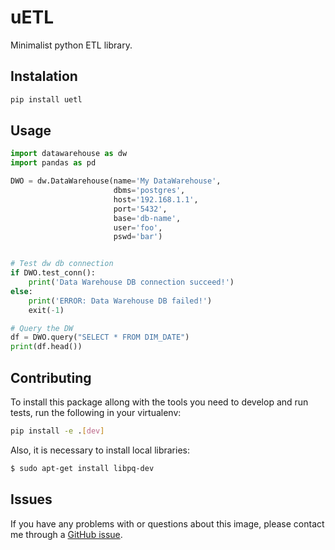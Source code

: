uETL
====

Minimalist python ETL library.

## Instalation

```python
pip install uetl
```

## Usage

```python
import datawarehouse as dw
import pandas as pd

DWO = dw.DataWarehouse(name='My DataWarehouse',
                       dbms='postgres',
                       host='192.168.1.1',
                       port='5432',
                       base='db-name',
                       user='foo',
                       pswd='bar')


# Test dw db connection
if DWO.test_conn():
    print('Data Warehouse DB connection succeed!')
else:
    print('ERROR: Data Warehouse DB failed!')
    exit(-1)

# Query the DW
df = DWO.query("SELECT * FROM DIM_DATE")
print(df.head())
```

## Contributing

To install this package allong with the tools you need to develop and run tests, run the following in your virtualenv:

```bash
pip install -e .[dev]
```

Also, it is necessary to install local libraries:

```bash
$ sudo apt-get install libpq-dev
```

## Issues

If you have any problems with or questions about this image, please contact me through a [GitHub issue](https://github.com/andrespp/uetl/issues).
